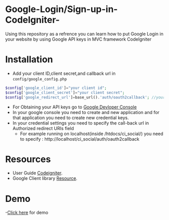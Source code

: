# Google-Login/Sign-up-in-CodeIgniter-
Using this repository as a refrence you can learn how to put Google Login in your website by using Google API keys in MVC framework CodeIgniter

# Installation

- Add your client ID,client secret,and callback url in `config/google_config.php`

```php
$config['google_client_id']="your client id";
$config['google_client_secret']="your client secret";
$config['google_redirect_url']=base_url().'auth/oauth2callback'; //your callback url

```
- For Obtaining your API keys go to [Google Devloper Console](https://console.developers.google.com/home/dashboard)
- In your google console you need to create and new application and for that application you need to create new credential keys.
- In your credential settings you need to specify the call-back url in Authorized redirect URIs field
    - For example running on localhost(inside /htdocs/ci_social/) you need to specify : http://localhost/ci_social/auth/oauth2callback

# Resources

-  User Guide [Codeigniter](http://www.codeigniter.com/docs).
-  Google Client library [Resource](https://github.com/google/google-api-php-client).

# Demo

-[Click here](http://itechnospot.com/bhargav_data/social_login/google/) for demo
